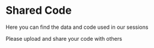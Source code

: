 # Shared Code
Here you can find the data and code used in our sessions

Please upload and share your code with others
